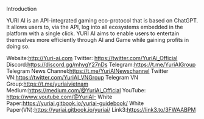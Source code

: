 Introduction

YURI AI is an API-integrated gaming eco-protocol that is based on ChatGPT. It allows users to, via the API, log into all ecosystems embedded in the platform with a single click. YURI AI aims to enable users to entertain themselves more efficiently through AI and Game while gaining profits in doing so.


Website:http://Yuri-ai.com
Twitter: https://twitter.com/YuriAi_Official
Discord:https://discord.gg/mhygY27nDs
Telegram:https://t.me/YuriAIGroup
Telegram News Channel:https://t.me/YuriAINewschannel
Twitter VN:https://twitter.com/YuriAI_VNGroup
Telegram VN Group:https://t.me/yuriaivietnam
Medium:https://medium.com/@YuriAi_Official
YouTube: https://www.youtube.com/@YuriAI-
White Paper:https://yuriai.gitbook.io/yuriai-guidebook/
White Paper(VN):https://yuriai.gitbook.io/yuriai/
Link3:https://link3.to/3FWAABPM
